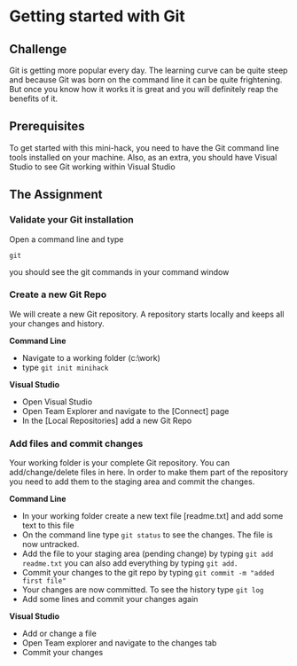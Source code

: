 # Getting started with Git #

## Challenge ##
Git is getting more popular every day. The learning curve can be quite steep and because Git was born on the command line it can be quite frightening. But once you know how it works it is great and you will definitely reap the benefits of it.


## Prerequisites ##
To get started with this mini-hack, you need to have the Git command line tools installed on your machine. Also, as an extra, you should have Visual Studio to see Git working within Visual Studio

## The Assignment ##

### Validate your Git installation ###

Open a command line and type 

	git

you should see the git commands in your command window


### Create a new Git Repo ###

We will create a new Git repository. A repository starts locally and keeps all your changes and history. 

**Command Line**

- Navigate to a working folder (c:\work)
- type `git init minihack`

**Visual Studio**
- Open Visual Studio
- Open Team Explorer and navigate to the [Connect] page
- In the [Local Repositories] add a new Git Repo

### Add files and commit changes ###

Your working folder is your complete Git repository. You can add/change/delete files in here. In order to make them part of the repository you need to add them to the staging area and commit the changes.

**Command Line**

- In your working folder create a new text file [readme.txt] and add some text to this file
- On the command line type `git status` to see the changes. The file is now untracked.
- Add the file to your staging area (pending change) by typing `git add readme.txt` you can also add everything by typing `git add.`
- Commit your changes to the git repo by typing `git commit -m "added first file"`
- Your changes are now committed. To see the history type `git log` 
- Add some lines and commit your changes again

**Visual Studio**
- Add or change a file 
- Open Team explorer and navigate to the changes tab
- Commit your changes

